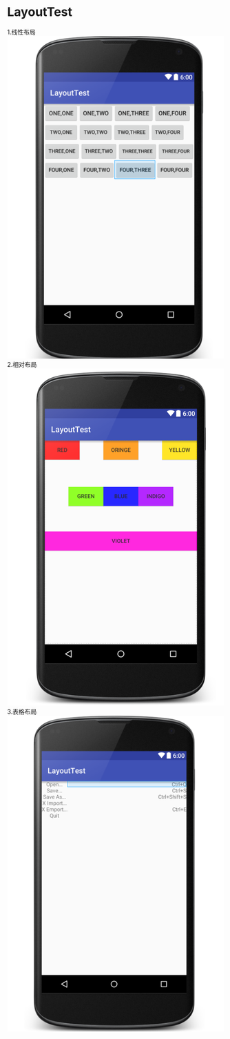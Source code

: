 # LayoutTest
1.线性布局</br>
![](https://github.com/liangxiaobaiorz/LayoutTest/blob/master/app/src/main/res/mipmap-xhdpi/1.png)</br>
2.相对布局</br>
![](https://github.com/liangxiaobaiorz/LayoutTest/blob/master/app/src/main/res/mipmap-xhdpi/2.png)</br>
3.表格布局</br>
![](https://github.com/liangxiaobaiorz/LayoutTest/blob/master/app/src/main/res/mipmap-xhdpi/3.png)</br>
